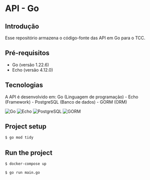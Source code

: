 # API - Go
## Introdução
Esse repositório armazena o código-fonte das API em Go para o TCC.

## Pré-requisitos
- Go (versão 1.22.6) 
- Echo (versão 4.12.0)

## Tecnologias
A API é desenvolvido em: Go (Linguagem de programação) - Echo (Framework) - PostgreSQL (Banco de dados) - GORM (ORM)

![Go](https://img.shields.io/badge/Go-%2300ADD8.svg?&logo=go&logoColor=white) ![Echo](https://img.shields.io/badge/Echo%20Framework-0C3F69?style=for-the-badge&logo=go&logoColor=white) ![PostgreSQL](https://img.shields.io/badge/PostgreSQL-316192?style=for-the-badge&logo=postgresql&logoColor=white) ![GORM](https://img.shields.io/badge/GORM-8B5B2E?style=for-the-badge&logo=go&logoColor=white)

## Project setup

```bash
$ go mod tidy
```

## Run the project

```bash
$ docker-compose up

$ go run main.go
```
